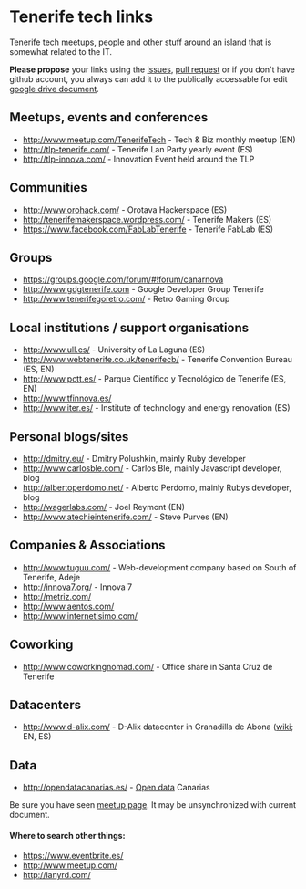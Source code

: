Tenerife tech links
===================

Tenerife tech meetups, people and other stuff around an island that is somewhat related to the IT.

**Please propose** your links using the [issues](https://github.com/dmitry/tenerife/issues), [pull request](https://github.com/dmitry/tenerife/pulls) or if you don't have github account, you always can add it to the publically accessable for edit [google drive document](https://docs.google.com/document/d/1KDHkdGE5fQcPY0oZbvmtVaSQg-a0GbPOwrj7BULeXz8/edit?usp=sharing).


## Meetups, events and conferences

* http://www.meetup.com/TenerifeTech - Tech & Biz monthly meetup (EN)
* http://tlp-tenerife.com/ - Tenerife Lan Party yearly event (ES)
* http://tlp-innova.com/ - Innovation Event held around the TLP

## Communities

* http://www.orohack.com/ - Orotava Hackerspace (ES)
* http://tenerifemakerspace.wordpress.com/ - Tenerife Makers (ES)
* https://www.facebook.com/FabLabTenerife - Tenerife FabLab (ES)

## Groups

* https://groups.google.com/forum/#!forum/canarnova
* http://www.gdgtenerife.com - Google Developer Group Tenerife
* http://www.tenerifegoretro.com/ - Retro Gaming Group

## Local institutions / support organisations

* http://www.ull.es/ - University of La Laguna (ES)
* http://www.webtenerife.co.uk/tenerifecb/ - Tenerife Convention Bureau (ES, EN)
* http://www.pctt.es/ - Parque Científico y Tecnológico de Tenerife (ES, EN)
* http://www.tfinnova.es/
* http://www.iter.es/ - Institute of technology and energy renovation (ES)

## Personal blogs/sites

* http://dmitry.eu/ - Dmitry Polushkin, mainly Ruby developer
* http://www.carlosble.com/ - Carlos Ble, mainly Javascript developer, blog
* http://albertoperdomo.net/ - Alberto Perdomo, mainly Rubys developer, blog
* http://wagerlabs.com/ - Joel Reymont (EN)
* http://www.atechieintenerife.com/ - Steve Purves (EN)

## Companies & Associations

* http://www.tuguu.com/ - Web-development company based on South of Tenerife, Adeje
* http://innova7.org/ - Innova 7
* http://metriz.com/
* http://www.aentos.com/
* http://www.internetisimo.com/

## Coworking

* http://www.coworkingnomad.com/ - Office share in Santa Cruz de Tenerife

## Datacenters

* http://www.d-alix.com/ - D-Alix datacenter in Granadilla de Abona ([wiki](http://es.wikipedia.org/wiki/D-ALiX); EN, ES)

## Data

* http://opendatacanarias.es/ - [Open data](http://en.wikipedia.org/wiki/Open_data) Canarias



Be sure you have seen [meetup page](http://www.meetup.com/TenerifeTech/pages/Bringing_High_Tech_Conferences_to_Tenerife_Oct%2713).
It may be unsynchronized with current document.

#### Where to search other things:

* https://www.eventbrite.es/
* http://www.meetup.com/
* http://lanyrd.com/
